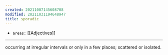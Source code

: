 ```yaml
---
created: 20211007145608708
modified: 20211031194648947
title: sporadic
---
```


- `areas:` [[Adjectives]]

---

occurring at irregular intervals or only in a few places; scattered or isolated.
